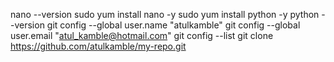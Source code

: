 nano --version 
sudo yum install nano -y 
sudo yum install python -y 
python --version
git config --global user.name "atulkamble" 
git config --global user.email "atul_kamble@hotmail.com" 
git config --list
git clone https://github.com/atulkamble/my-repo.git
